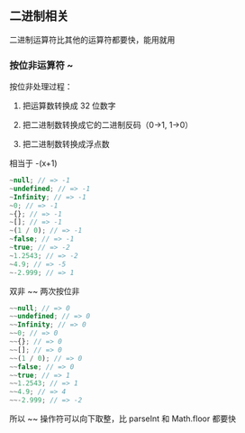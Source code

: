 ## 二进制相关

二进制运算符比其他的运算符都要快，能用就用

### 按位非运算符 ~

按位非处理过程：

1. 把运算数转换成 32 位数字

2. 把二进制数转换成它的二进制反码（0->1, 1->0）

3. 把二进制数转换成浮点数

相当于 -(x+1)

```javascript
~null; // => -1
~undefined; // => -1
~Infinity; // => -1
~0; // => -1
~{}; // => -1
~[]; // => -1
~(1 / 0); // => -1
~false; // => -1
~true; // => -2
~1.2543; // => -2
~4.9; // => -5
~-2.999; // => 1
```

双非 ~~ 两次按位非

```javascript
~~null; // => 0
~~undefined; // => 0
~~Infinity; // => 0
~~0; // => 0
~~{}; // => 0
~~[]; // => 0
~~(1 / 0); // => 0
~~false; // => 0
~~true; // => 1
~~1.2543; // => 1
~~4.9; // => 4
~~-2.999; // => -2
```

所以 ~~ 操作符可以向下取整，比 parseInt 和 Math.floor 都要快
